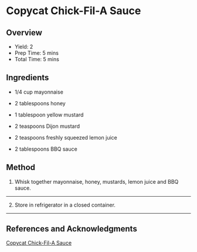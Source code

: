 # Copycat Chick-Fil-A Sauce

## Overview

- Yield: 2
- Prep Time: 5 mins
- Total Time: 5 mins

## Ingredients

- 1/4 cup mayonnaise

- 2 tablespoons honey

- 1 tablespoon yellow mustard

- 2 teaspoons Dijon mustard

- 2 teaspoons freshly squeezed lemon juice

- 2 tablespoons BBQ sauce

## Method

1. Whisk together mayonnaise, honey, mustards, lemon juice and BBQ sauce.
---

2. Store in refrigerator in a closed container.
---

## References and Acknowledgments

[Copycat Chick-Fil-A Sauce](https://houseofyumm.com/copycat-chick-fil-a-sauce/)
